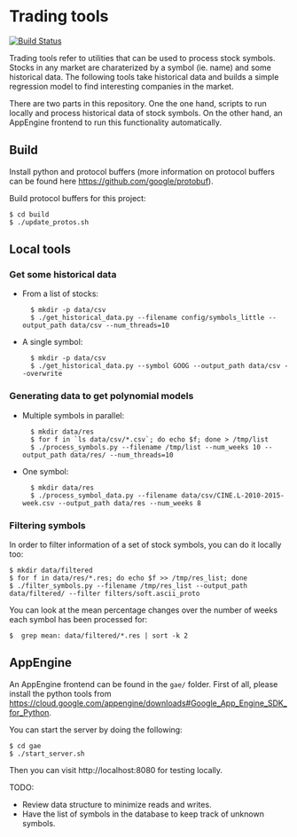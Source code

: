 # Trading tools

[![Build Status](https://travis-ci.org/xavigonzalvo/stock-trigger.svg)](https://travis-ci.org/xavigonzalvo/stock-trigger)

Trading tools refer to utilities that can be used to process stock
symbols. Stocks in any market are charaterized by a symbol (ie. name)
and some historical data. The following tools take historical data and
builds a simple regression model to find interesting companies in the
market.

There are two parts in this repository. One the one hand, scripts to
run locally and process historical data of stock symbols. On the other
hand, an AppEngine frontend to run this functionality automatically.

## Build

Install python and protocol buffers (more information on protocol
buffers can be found here https://github.com/google/protobuf).

Build protocol buffers for this project:

    $ cd build
    $ ./update_protos.sh

## Local tools

### Get some historical data

* From a list of stocks:

        $ mkdir -p data/csv
        $ ./get_historical_data.py --filename config/symbols_little --output_path data/csv --num_threads=10

* A single symbol:

        $ mkdir -p data/csv
        $ ./get_historical_data.py --symbol GOOG --output_path data/csv --overwrite


### Generating data to get polynomial models

* Multiple symbols in parallel:

        $ mkdir data/res
        $ for f in `ls data/csv/*.csv`; do echo $f; done > /tmp/list
        $ ./process_symbols.py --filename /tmp/list --num_weeks 10 --output_path data/res/ --num_threads=10
   
* One symbol:

        $ mkdir data/res
        $ ./process_symbol_data.py --filename data/csv/CINE.L-2010-2015-week.csv --output_path data/res --num_weeks 8


### Filtering symbols

In order to filter information of a set of stock symbols, you can do
it locally too:

    $ mkdir data/filtered
    $ for f in data/res/*.res; do echo $f >> /tmp/res_list; done
    $ ./filter_symbols.py --filename /tmp/res_list --output_path data/filtered/ --filter filters/soft.ascii_proto

You can look at the mean percentage changes over the number of weeks
each symbol has been processed for:

    $  grep mean: data/filtered/*.res | sort -k 2

## AppEngine

An AppEngine frontend can be found in the `gae/` folder. First of all,
please install the python tools from
https://cloud.google.com/appengine/downloads#Google_App_Engine_SDK_for_Python.

You can start the server by doing the following:

    $ cd gae
    $ ./start_server.sh

Then you can visit http://localhost:8080 for testing locally.

TODO:

- Review data structure to minimize reads and writes.
- Have the list of symbols in the database to keep track of unknown symbols.
